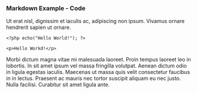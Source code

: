 ### Markdown Example - Code

Ut erat nisl, dignissim et iaculis ac, adipiscing non ipsum. Vivamus ornare hendrerit sapien ut ornare.

`<?php echo("Hello World!"); ?>`

`<p>Hello Workd!</p>`

Morbi dictum magna vitae mi malesuada laoreet. Proin tempus laoreet leo in lobortis. In sit amet ipsum vel massa fringilla volutpat. Aenean dictum odio in ligula egestas iaculis. Maecenas ut massa quis velit consectetur faucibus in in lectus. Praesent ac mauris nec tortor suscipit aliquam eu nec justo. Nulla facilisi. Curabitur sit amet ligula ante.